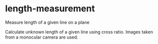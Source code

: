 # length-measurement
Measure length of a given line on a plane

Calculate unknown length of a given line using cross ratio.
Images taken from a monocular camera are used.
